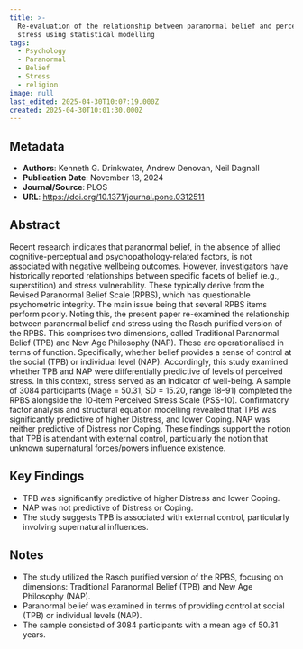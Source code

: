 ```yaml
---
title: >-
  Re-evaluation of the relationship between paranormal belief and perceived
  stress using statistical modelling
tags:
  - Psychology
  - Paranormal
  - Belief
  - Stress
  - religion
image: null
last_edited: 2025-04-30T10:07:19.000Z
created: 2025-04-30T10:01:30.000Z
---
```


## Metadata
- **Authors**: Kenneth G. Drinkwater, Andrew Denovan, Neil Dagnall
- **Publication Date**: November 13, 2024
- **Journal/Source**: PLOS
- **URL**: https://doi.org/10.1371/journal.pone.0312511

## Abstract
Recent research indicates that paranormal belief, in the absence of allied cognitive-perceptual and psychopathology-related factors, is not associated with negative wellbeing outcomes. However, investigators have historically reported relationships between specific facets of belief (e.g., superstition) and stress vulnerability. These typically derive from the Revised Paranormal Belief Scale (RPBS), which has questionable psychometric integrity. The main issue being that several RPBS items perform poorly. Noting this, the present paper re-examined the relationship between paranormal belief and stress using the Rasch purified version of the RPBS. This comprises two dimensions, called Traditional Paranormal Belief (TPB) and New Age Philosophy (NAP). These are operationalised in terms of function. Specifically, whether belief provides a sense of control at the social (TPB) or individual level (NAP). Accordingly, this study examined whether TPB and NAP were differentially predictive of levels of perceived stress. In this context, stress served as an indicator of well-being. A sample of 3084 participants (Mage = 50.31, SD = 15.20, range 18–91) completed the RPBS alongside the 10-item Perceived Stress Scale (PSS-10). Confirmatory factor analysis and structural equation modelling revealed that TPB was significantly predictive of higher Distress, and lower Coping. NAP was neither predictive of Distress nor Coping. These findings support the notion that TPB is attendant with external control, particularly the notion that unknown supernatural forces/powers influence existence.

## Key Findings
- TPB was significantly predictive of higher Distress and lower Coping.
- NAP was not predictive of Distress or Coping.
- The study suggests TPB is associated with external control, particularly involving supernatural influences.

## Notes
- The study utilized the Rasch purified version of the RPBS, focusing on dimensions: Traditional Paranormal Belief (TPB) and New Age Philosophy (NAP).
- Paranormal belief was examined in terms of providing control at social (TPB) or individual levels (NAP).
- The sample consisted of 3084 participants with a mean age of 50.31 years.
